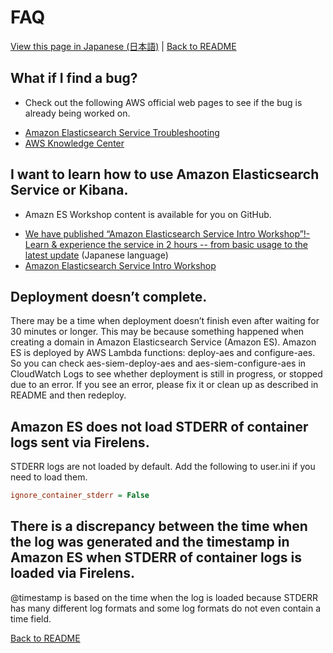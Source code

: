 # FAQ

[View this page in Japanese (日本語)](faq_ja.md) | [Back to README](../README.md)

## What if I find a bug?

- Check out the following AWS official web pages to see if the bug is already being worked on.

* [Amazon Elasticsearch Service Troubleshooting](https://docs.aws.amazon.com/elasticsearch-service/latest/developerguide/aes-handling-errors.html)
* [AWS Knowledge Center](https://aws.amazon.com/premiumsupport/knowledge-center/#Amazon_Elasticsearch_Service)

## I want to learn how to use Amazon Elasticsearch Service or Kibana.

- Amazn ES Workshop content is available for you on GitHub.

* [We have published “Amazon Elasticsearch Service Intro Workshop”!- Learn & experience the service in 2 hours -- from basic usage to the latest update](https://aws.amazon.com/jp/blogs/news/amazon-elasticsearch-service-hands-on/) (Japanese language)
* [Amazon Elasticsearch Service Intro Workshop](https://github.com/aws-samples/amazon-s3-datalake-handson/tree/master/EN)

## Deployment doesn’t complete.

There may be a time when deployment doesn’t finish even after waiting for 30 minutes or longer. This may be because something happened when creating a domain in Amazon Elasticsearch Service (Amazon ES). Amazon ES is deployed by AWS Lambda functions: deploy-aes and configure-aes. So you can check aes-siem-deploy-aes and aes-siem-configure-aes in CloudWatch Logs to see whether deployment is still in progress, or stopped due to an error. If you see an error, please fix it or clean up as described in README and then redeploy.

## Amazon ES does not load STDERR of container logs sent via Firelens.

STDERR logs are not loaded by default. Add the following to user.ini if you need to load them.

```ini
ignore_container_stderr = False
```

## There is a discrepancy between the time when the log was generated and the timestamp in Amazon ES when STDERR of container logs is loaded via Firelens.

@timestamp is based on the time when the log is loaded because STDERR has many different log formats and some log formats do not even contain a time field.

[Back to README](../README.md)
